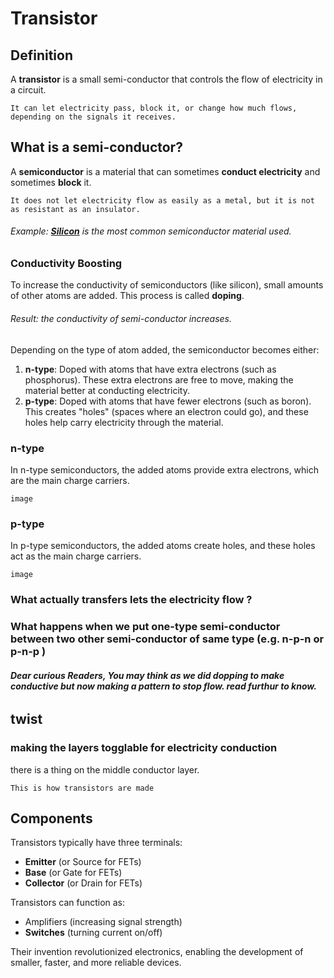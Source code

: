 # Transistor

## Definition

A **transistor** is a small semi-conductor that controls the flow of electricity in a circuit.

`It can let electricity pass, block it, or change how much flows, depending on the signals it receives.`


## What is a semi-conductor?

A **semiconductor** is a material that can sometimes **conduct electricity** and sometimes **block** it.

`It does not let electricity flow as easily as a metal, but it is not as resistant as an insulator.`

###### Example: **[Silicon](https://periodic-table.rsc.org/element/14/silicon)** is the most common semiconductor material used.
<!-- silicon bond image -->

### Conductivity Boosting

To increase the conductivity of semiconductors (like silicon), small amounts of other atoms are added. This process is called **doping**.

###### Result: the conductivity of semi-conductor increases.

Depending on the type of atom added, the semiconductor becomes either:

1. **n-type**: Doped with atoms that have extra electrons (such as phosphorus). These extra electrons are free to move, making the material better at conducting electricity.
2. **p-type**: Doped with atoms that have fewer electrons (such as boron). This creates "holes" (spaces where an electron could go), and these holes help carry electricity through the material.

### n-type

In n-type semiconductors, the added atoms provide extra electrons, which are the main charge carriers.

`image`

### p-type

In p-type semiconductors, the added atoms create holes, and these holes act as the main charge carriers.

`image`

### What actually transfers lets the electricity flow ?

### What happens when we put one-type semi-conductor between two other semi-conductor of same type (e.g. n-p-n or p-n-p )

###### **Dear curious Readers, You may think as we did dopping to make conductive but now making a pattern to stop flow. read furthur to know.**

## twist
### making the layers togglable for electricity conduction
there is a thing on the middle conductor layer.

`This is how transistors are made`

## Components
Transistors typically have three terminals:
- **Emitter** (or Source for FETs)
- **Base** (or Gate for FETs)
- **Collector** (or Drain for FETs)

Transistors can function as:
- Amplifiers (increasing signal strength)
- **Switches** (turning current on/off)

Their invention revolutionized electronics, enabling the development of smaller, faster, and more reliable devices.

